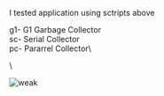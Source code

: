I tested application using sctripts above

g1- G1 Garbage Collector\
sc- Serial Collector\
pc- Pararrel Collector\

\

![weak](https://github.com/Maurycjo/Maurycy_Niewczas_Portfolio/assets/59066809/d230db03-c6c8-4957-a0fe-05368ecd3972)
